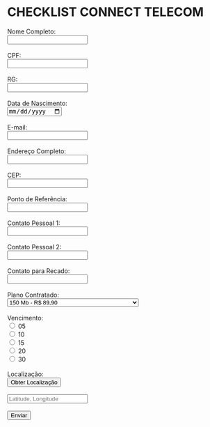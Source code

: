 
<html lang="in-EUA">
<head>
    <meta charset="UTF-8">
    <meta name="viewport" content="width=device-width, initial-scale=1.0">
    <title>Checklist Connect Telecom</title>
</head>
<body>
    <h1>CHECKLIST CONNECT TELECOM</h1>
    <form action="#" method="POST">
        <label for="nome">Nome Completo:</label><br>
        <input type="text" id="nome" name="nome" required><br><br>
        <label for="cpf">CPF:</label><br>
        <input type="text" id="cpf" name="cpf" required><br><br>
        <label for="rg">RG:</label><br>
        <input type="text" id="rg" name="rg" required><br><br>
        <label for="data_nascimento">Data de Nascimento:</label><br>
        <input type="date" id="data_nascimento" name="data_nascimento" required><br><br>
        <label for="email">E-mail:</label><br>
        <input type="email" id="email" name="email" required><br><br>
        <label for="endereco">Endereço Completo:</label><br>
        <input type="text" id="endereco" name="endereco" required><br><br>
        <label for="cep">CEP:</label><br>
        <input type="text" id="cep" name="cep" required><br><br>
        <label for="referencia">Ponto de Referência:</label><br>
        <input type="text" id="referencia" name="referencia"><br><br>
        <label for="contato1">Contato Pessoal 1:</label><br>
        <input type="text" id="contato1" name="contato1" required><br><br>
        <label for="contato2">Contato Pessoal 2:</label><br>
        <input type="text" id="contato2" name="contato2"><br><br>
        <label for="recado">Contato para Recado:</label><br>
        <input type="text" id="recado" name="recado"><br><br>
        <label for="plano">Plano Contratado:</label><br>
        <select id="plano" name="plano" required>
            <option value="150">150 Mb - R$ 89,90</option>
            <option value="350">350 Mb - R$ 99,90</option>
            <option value="450">450 Mb - R$ 130,00</option>
            <option value="600">600 Mb - R$ 160,00</option>
            <option value="350_camera">350 Mb com câmera de segurança - R$ 140,00</option>
        </select><br><br>
        <label for="vencimento">Vencimento:</label><br>
        <input type="radio" id="venc05" name="vencimento" value="05"> <label for="venc05">05</label><br>
        <input type="radio" id="venc10" name="vencimento" value="10"> <label for="venc10">10</label><br>
        <input type="radio" id="venc15" name="vencimento" value="15"> <label for="venc15">15</label><br>
        <input type="radio" id="venc20" name="vencimento" value="20"> <label for="venc20">20</label><br>
        <input type="radio" id="venc30" name="vencimento" value="30"> <label for="venc30">30</label><br><br>
        <label for="localizacao">Localização:</label><br>
        <button type="button" onclick="getLocation()">Obter Localização</button><br><br>
        <input type="text" id="localizacao" name="localizacao" placeholder="Latitude, Longitude" readonly><br><br>
        <button type="submit">Enviar</button>
    </form>
    <script>
        function getLocation() {
            if (navigator.geolocation) {
                navigator.geolocation.getCurrentPosition(showPosition, showError);
            } else {
                alert("Geolocalização não é suportada pelo navegador.");
            }
        }
        function showPosition(position) {
            document.getElementById("localizacao").value = 
                position.coords.latitude + ", " + position.coords.longitude;
        }
        function showError(error) {
            switch (error.code) {
                case error.PERMISSION_DENIED:
                    alert("Usuário negou a solicitação de Geolocalização.");
                    break;
                case error.POSITION_UNAVAILABLE:
                    alert("Informação de localização indisponível.");
                    break;
                case error.TIMEOUT:
                    alert("A solicitação expirou.");
                    break;
                case error.UNKNOWN_ERROR:
                    alert("Ocorreu um erro desconhecido.");
                    break;
            }
        }
    </script>
</body>
</html>
